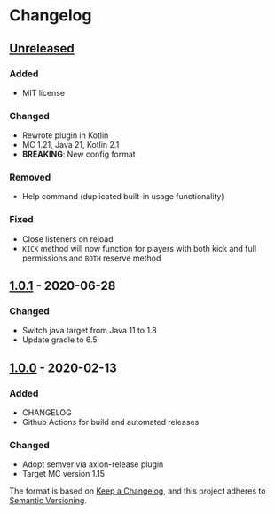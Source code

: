 # Changelog

## [Unreleased]
### Added
- MIT license

### Changed
- Rewrote plugin in Kotlin
- MC 1.21, Java 21, Kotlin 2.1
- **BREAKING**: New config format

### Removed
- Help command (duplicated built-in usage functionality)

### Fixed
- Close listeners on reload
- `KICK` method will now function for players with both kick and full permissions and `BOTH` reserve method

## [1.0.1] - 2020-06-28
### Changed
- Switch java target from Java 11 to 1.8
- Update gradle to 6.5

## [1.0.0] - 2020-02-13
### Added
- CHANGELOG
- Github Actions for build and automated releases

### Changed
- Adopt semver via axion-release plugin
- Target MC version 1.15

The format is based on [Keep a Changelog](https://keepachangelog.com/en/1.0.0/),
and this project adheres to [Semantic Versioning](https://semver.org/spec/v2.0.0.html).

[Unreleased]: https://github.com/SimpleMC/SimpleReserve/compare/release-1.0.1...HEAD
[1.0.1]: https://github.com/SimpleMC/SimpleReserve/compare/release-1.0.0...release-1.0.1
[1.0.0]: https://github.com/SimpleMC/SimpleReserve/releases/tag/release-1.0.0
